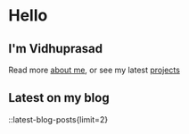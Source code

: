 # Hello 

## I'm Vidhuprasad

Read more [about me](/about), or see my latest [projects](/project)

## Latest on my blog

::latest-blog-posts{limit=2}